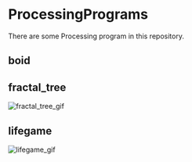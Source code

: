 # ProcessingPrograms
There are some Processing program in this repository.
## boid

## fractal_tree
![fractal_tree_gif](https://github.com/hmhm903/ProcessingPrograms/blob/master/fractal_tree/fractal_tree.gif)

## lifegame
![lifegame_gif](https://github.com/hmhm903/ProcessingPrograms/blob/master/lifegame/lifegame.gif)
